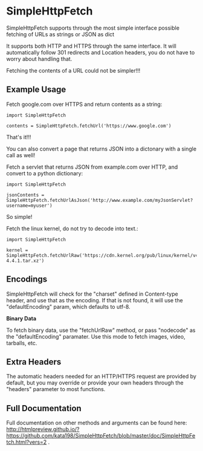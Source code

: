 # SimpleHttpFetch

SimpleHttpFetch supports through the most simple interface possible fetching of URLs as strings or JSON as dict

It supports both HTTP and HTTPS through the same interface.
It will automatically follow 301 redirects and Location headers, you do not have to worry about handling that.

Fetching the contents of a URL could not be simpler!!!


Example Usage
-------------

Fetch google.com over HTTPS and return contents as a string:

	import SimpleHttpFetch

	contents = SimpleHttpFetch.fetchUrl('https://www.google.com')


That's it!!!


You can also convert a page that returns JSON into a dictonary with a single call as well!


Fetch a servlet that returns JSON from example.com over HTTP, and convert to a python dictionary:

	import SimpleHttpFetch

	jsonContents = SimpleHttpFetch.fetchUrlAsJson('http://www.example.com/myJsonServlet?username=myuser')


So simple!


Fetch the linux kernel, do not try to decode into text.:

	import SimpleHttpFetch

	kernel = SimpleHttpFetch.fetchUrlRaw('https://cdn.kernel.org/pub/linux/kernel/v4.x/linux-4.4.1.tar.xz')


Encodings
---------

SimpleHttpFetch will check for the "charset" defined in Content-type header, and use that as the encoding. If that is not found, it will use the "defaultEncoding" param, which defaults to utf-8. 


**Binary Data**

To fetch binary data, use the "fetchUrlRaw" method, or pass "nodecode" as the "defaultEncoding" paramater. Use this mode to fetch images, video, tarballs, etc.


Extra Headers
-------------

The automatic headers needed for an HTTP/HTTPS request are provided by default, but you may override or provide your own headers through the "headers" parameter to most functions.


Full Documentation
------------------

Full documentation on other methods and arguments can be found here:  http://htmlpreview.github.io/?https://github.com/kata198/SimpleHttpFetch/blob/master/doc/SimpleHttpFetch.html?vers=2 .
